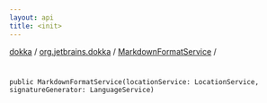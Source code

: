 ```yaml
---
layout: api
title: <init>
---
```

[dokka](../../index.html) / [org.jetbrains.dokka](../index.html) / [MarkdownFormatService](index.html) / [<init>](_init_.html)


# <init>


```
public MarkdownFormatService(locationService: LocationService, signatureGenerator: LanguageService)
```
